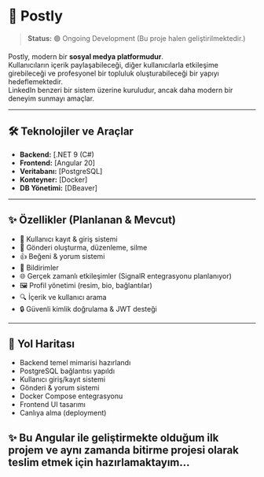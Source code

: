 # 🚀 Postly

> **Status:** 🟢 Ongoing Development (Bu proje halen geliştirilmektedir.)  

Postly, modern bir **sosyal medya platformudur**.  
Kullanıcıların içerik paylaşabileceği, diğer kullanıcılarla etkileşime girebileceği ve profesyonel bir topluluk oluşturabileceği bir yapıyı hedeflemektedir.  
LinkedIn benzeri bir sistem üzerine kuruludur, ancak daha modern bir deneyim sunmayı amaçlar.  

---

## 🛠️ Teknolojiler ve Araçlar

- **Backend:** [.NET 9 (C#)
- **Frontend:** [Angular 20]
- **Veritabanı:** [PostgreSQL]
- **Konteyner:** [Docker]
- **DB Yönetimi:** [DBeaver]

---

## ✨ Özellikler (Planlanan & Mevcut)

- 👤 Kullanıcı kayıt & giriş sistemi  
- 📝 Gönderi oluşturma, düzenleme, silme  
- 👍 Beğeni & yorum sistemi  
- 🔔 Bildirimler  
- 🌐 Gerçek zamanlı etkileşimler (SignalR entegrasyonu planlanıyor)  
- 🖼️ Profil yönetimi (resim, bio, bağlantılar)  
- 🔍 İçerik ve kullanıcı arama  
- 🔒 Güvenli kimlik doğrulama & JWT desteği  

---

## 📌 Yol Haritası

- Backend temel mimarisi hazırlandı
- PostgreSQL bağlantısı yapıldı
- Kullanıcı giriş/kayıt sistemi
- Gönderi & yorum sistemi
- Docker Compose entegrasyonu
- Frontend UI tasarımı
- Canlıya alma (deployment)

## ✨ Bu Angular ile geliştirmekte olduğum ilk projem ve aynı zamanda bitirme projesi olarak teslim etmek için hazırlamaktayım...
